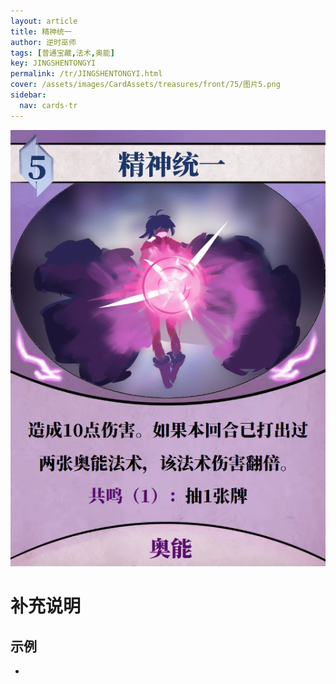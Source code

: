 ```yaml
---
layout: article
title: 精神统一
author: 逆时巫师
tags: [普通宝藏,法术,奥能]
key: JINGSHENTONGYI
permalink: /tr/JINGSHENTONGYI.html
cover: /assets/images/CardAssets/treasures/front/75/图片5.png
sidebar:
  nav: cards-tr
---
```

![](/assets/images/CardAssets/treasures/front/75/图片5.png)

# 补充说明



## 示例
* 